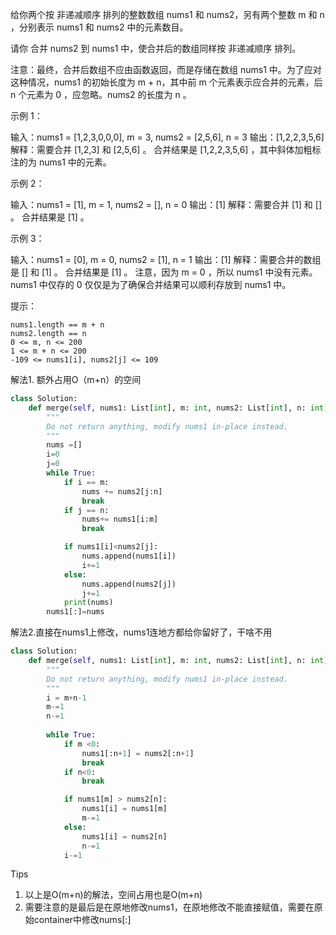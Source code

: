 给你两个按 非递减顺序 排列的整数数组 nums1 和 nums2，另有两个整数 m 和 n ，分别表示 nums1 和 nums2 中的元素数目。

请你 合并 nums2 到 nums1 中，使合并后的数组同样按 非递减顺序 排列。

注意：最终，合并后数组不应由函数返回，而是存储在数组 nums1 中。为了应对这种情况，nums1 的初始长度为 m + n，其中前 m 个元素表示应合并的元素，后 n 个元素为 0 ，应忽略。nums2 的长度为 n 。

 

示例 1：

输入：nums1 = [1,2,3,0,0,0], m = 3, nums2 = [2,5,6], n = 3
输出：[1,2,2,3,5,6]
解释：需要合并 [1,2,3] 和 [2,5,6] 。
合并结果是 [1,2,2,3,5,6] ，其中斜体加粗标注的为 nums1 中的元素。

示例 2：

输入：nums1 = [1], m = 1, nums2 = [], n = 0
输出：[1]
解释：需要合并 [1] 和 [] 。
合并结果是 [1] 。

示例 3：

输入：nums1 = [0], m = 0, nums2 = [1], n = 1
输出：[1]
解释：需要合并的数组是 [] 和 [1] 。
合并结果是 [1] 。
注意，因为 m = 0 ，所以 nums1 中没有元素。nums1 中仅存的 0 仅仅是为了确保合并结果可以顺利存放到 nums1 中。

 

提示：

    nums1.length == m + n
    nums2.length == n
    0 <= m, n <= 200
    1 <= m + n <= 200
    -109 <= nums1[i], nums2[j] <= 109

 


解法1. 额外占用O（m+n）的空间

```python
class Solution:
    def merge(self, nums1: List[int], m: int, nums2: List[int], n: int) -> None:
        """
        Do not return anything, modify nums1 in-place instead.
        """
        nums =[]
        i=0
        j=0
        while True:
            if i == m:
                nums += nums2[j:n]
                break
            if j == n:
                nums+= nums1[i:m]
                break

            if nums1[i]<nums2[j]:
                nums.append(nums1[i])
                i+=1
            else:
                nums.append(nums2[j])
                j+=1
            print(nums)
        nums1[:]=nums

```



解法2.直接在nums1上修改，nums1连地方都给你留好了，干啥不用

```python
class Solution:
    def merge(self, nums1: List[int], m: int, nums2: List[int], n: int) -> None:
        """
        Do not return anything, modify nums1 in-place instead.
        """
        i = m+n-1
        m-=1
        n-=1
        
        while True:
            if m <0:
                nums1[:n+1] = nums2[:n+1]
                break
            if n<0:
                break 

            if nums1[m] > nums2[n]:
                nums1[i] = nums1[m]
                m-=1
            else:
                nums1[i] = nums2[n]
                n-=1
            i-=1

```



Tips

1. 以上是O(m+n)的解法，空间占用也是O(m+n)
2. 需要注意的是最后是在原地修改nums1，在原地修改不能直接赋值，需要在原始container中修改nums[:]